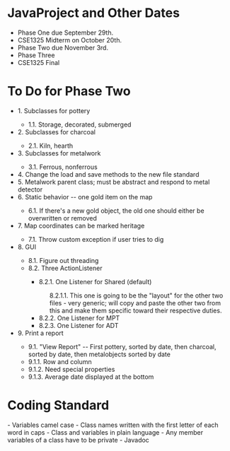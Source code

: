 <h1>JavaProject and Other Dates</h1>

<ul>
<li>Phase One due September 29th.</li>
<li>CSE1325 Midterm on October 20th.</li>
<li>Phase Two due November 3rd.</li>
<li>Phase Three</li>
<li>CSE1325 Final</li>
</ul>


<h1>To Do for Phase Two</h1>
<ul>
<li>1. Subclasses for pottery </li>
  <ul>
  <li>1.1. Storage, decorated, submerged</li>
  </ul>
<li>2. Subclasses for charcoal</li>
  <ul>
  <li>2.1. Kiln, hearth</li>
  </ul>
<li>3. Subclasses for metalwork</li>
  <ul>
  <li>3.1. Ferrous, nonferrous</li>
  </ul>
<li>4. Change the load and save methods to the new file standard</li>
<li>5. Metalwork parent class; must be abstract and respond to metal detector</li>
<li>6. Static behavior -- one gold item on the map</li>
  <ul>
  <li>6.1. If there's a new gold object, the old one should either be overwritten or removed</li>
  </ul>
<li>7. Map coordinates can be marked heritage</li>
  <ul>
  <li>7.1. Throw custom exception if user tries to dig</li>
  </ul>
<li>8. GUI</li>
  <ul>
  <li>8.1. Figure out threading</li>
  <li>8.2. Three ActionListener</li>
    <ul>
    <li>8.2.1. One Listener for Shared (default)</li>
      <ul>8.2.1.1. This one is going to be the "layout" for the other two files - very generic; will copy and paste the other two from this and make them specific toward their respective duties.
      </ul>
    <li>8.2.2. One Listener for MPT</li>
    <li>8.2.3. One Listener for ADT</li>
    </ul>
  </ul>
<li>9. Print a report</li>
  <ul>
  <li>9.1. "View Report" -- First pottery, sorted by date, then charcoal, sorted by date, then metalobjects sorted by date</li>
  <li>9.1.1. Row and column</li>
  <li>9.1.2. Need special properties</li>
  <li>9.1.3. Average date displayed at the bottom</li>
  </ul>
</ul>


<h1>Coding Standard</h1>
- Variables camel case
- Class names written with the first letter of each word in caps
- Class and variables in plain language
- Any member variables of a class have to be private
- Javadoc
